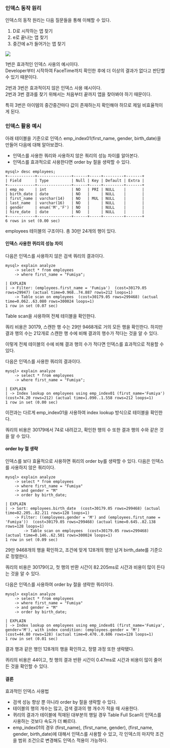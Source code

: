 ### 인덱스 동작 원리

인덱스의 동작 원리는 다음 질문들을 통해 이해할 수 있다.

1.  D로 시작하는 앱 찾기
2.  e로 끝나는 앱 찾기
3.  중간에 a가 들어가는 앱 찾기

![](https://blog.kakaocdn.net/dn/cE4RFo/btrQEp9zAFs/8VT8UGsy0daRLNsrdKN8Sk/img.png)

1번은 효과적인 인덱스 사용의 예시이다.  
Developer부터 시작하여 FaceTime까지 확인한 후에 더 이상의 결과가 없다고 판단할 수 있기 때문이다.

2번과 3번은 효과적이지 않은 인덱스 사용 예시이다.  
2번과 3번 결과를 찾기 위해서는 처음부터 끝까지 앱을 찾아봐야 하기 때문이다.

특히 3번은 아이템의 중간중간마다 값이 존재하는지 확인해야 하므로 제일 비효율적이게 된다.

### 인덱스 활용 예시

아래 테이블을 기준으로 인덱스 emp\_index01(first\_name, gender, birth\_date)을 만들어 다음에 대해 알아보겠다.

-   인덱스를 사용한 쿼리와 사용하지 않은 쿼리의 성능 차이를 알아본다.
-   인덱스를 효과적으로 사용한다면 order by 절을 생략할 수 있다.

```
mysql> desc employees;
+------------+---------------+------+-----+---------+-------+
| Field      | Type          | Null | Key | Default | Extra |
+------------+---------------+------+-----+---------+-------+
| emp_no     | int           | NO   | PRI | NULL    |       |
| birth_date | date          | NO   |     | NULL    |       |
| first_name | varchar(14)   | NO   | MUL | NULL    |       |
| last_name  | varchar(16)   | NO   |     | NULL    |       |
| gender     | enum('M','F') | NO   |     | NULL    |       |
| hire_date  | date          | NO   |     | NULL    |       |
+------------+---------------+------+-----+---------+-------+
6 rows in set (0.00 sec)
```

employees 테이블의 구조이다. 총 30만 24개의 행이 있다.

#### 인덱스 사용한 퀴리의 성능 차이

다음은 인덱스를 사용하지 않은 검색 쿼리의 결과이다.

```
mysql> explain analyze 
    -> select * from employees 
    -> where first_name = "Fumiya";

| EXPLAIN                                                                                                                                                                                                                            
| -> Filter: (employees.first_name = 'Fumiya')  (cost=30179.05 rows=29947) (actual time=0.968..74.887 rows=212 loops=1)
    -> Table scan on employees  (cost=30179.05 rows=299468) (actual time=0.062..63.080 rows=300024 loops=1)
1 row in set (0.07 sec)
```

Table scan을 사용하여 전체 테이블을 확인한다.

쿼리 비용은 30179, 스캔한 행 수는 29만 9468개로 거의 모든 행을 확인한다. 하지만 결과 행의 수는 212개로 스캔한 행 수에 비해 결과의 행수가 적다는 것을 알 수 있다.

이렇게 전체 테이블의 수에 비해 결과 행의 수가 적다면 인덱스를 효과적으로 적용할 수 있다.

다음은 인덱스를 사용한 쿼리의 결과이다.

```
mysql> explain analyze 
    -> select * from employees 
    -> where first_name = "Fumiya";

| EXPLAIN                                                                                                                                  
| -> Index lookup on employees using emp_index01 (first_name='Fumiya')  (cost=74.20 rows=212) (actual time=1.090..1.558 rows=212 loops=1)
1 row in set (0.00 sec)
```

이전과는 다르게 emp\_index01을 사용하여 index lookup 방식으로 테이블을 확인한다.

쿼리의 비용은 30179에서 74로 내려갔고, 확인한 행의 수 또한 결과 행의 수와 같은 것을 알 수 있다.

#### order by 절 생략

인덱스를 보다 효율적으로 사용하면 쿼리의 order by를 생략할 수 있다. 다음은 인덱스를 사용하지 않은 쿼리이다.

```
mysql> explain analyze 
    -> select * from employees 
    -> where first_name = "Fumiya" 
    -> and gender = "M" 
    -> order by birth_date;

| EXPLAIN                                                                                                                                                                                                                                                                                                                                                                             
| -> Sort: employees.birth_date  (cost=30179.05 rows=299468) (actual time=82.205..82.211 rows=128 loops=1)
    -> Filter: ((employees.gender = 'M') and (employees.first_name = 'Fumiya'))  (cost=30179.05 rows=299468) (actual time=0.645..82.138 rows=128 loops=1)
        -> Table scan on employees  (cost=30179.05 rows=299468) (actual time=0.146..62.501 rows=300024 loops=1)
1 row in set (0.09 sec)
```

29만 9468개의 행을 확인하고, 조건에 맞게 128개의 행만 남겨 birth\_date를 기준으로 정렬한다.

쿼리의 비용은 30179이고, 첫 행의 반환 시간이 82.205ms로 시간과 비용이 많이 든다는 것을 알 수 있다.

다음은 인덱스를 사용하여 order by 절을 생략한 쿼리이다.

```
mysql> explain analyze
    -> select * from employees
    -> where first_name = "Fumiya"
    -> and gender = "M"
    -> order by birth_date;

| EXPLAIN                                                                                                                                                                                              
| -> Index lookup on employees using emp_index01 (first_name='Fumiya', gender='M'), with index condition: (employees.gender = 'M')  (cost=44.80 rows=128) (actual time=0.470..0.606 rows=128 loops=1)
1 row in set (0.01 sec)
```

결과 행과 같은 행인 128개의 행을 확인하고, 정렬 과정 또한 생략됐다.

퀴리의 비용은 44이고, 첫 행의 결과 반환 시간이 0.47ms로 시간과 비용이 많이 줄어든 것을 확인할 수 있다.

#### 결론

효과적인 인덱스 사용법

-   검색 성능 향상 뿐 아니라 order by 절을 생략할 수 있다.
-   테이블의 행의 개수는 많고, 검색 결과의 행 개수가 적을 때 사용한다.
-   퀴리의 결과가 테이블에 적재된 대부분의 행일 경우 Table Full Scan이 인덱스를 사용하는 것보다 속도가 더 빠르다.
-   emp\_index01의 경우 (first\_name), (first\_name, gender), (first\_name, gender, birth\_date)에 대해서 인덱스를 사용할 수 있고, 각 인덱스의 마지막 조건을 범위 조건으로 변경해도 인덱스 적용이 가능하다.